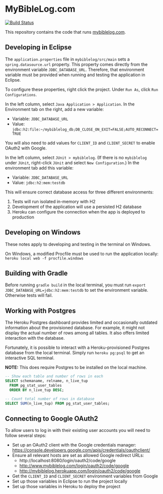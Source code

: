 # MyBibleLog.com

[![Build Status](https://travis-ci.com/mybiblelog/mybiblelog.svg?branch=master)](https://travis-ci.com/mybiblelog/mybiblelog)

This repository contains the code that runs [mybiblelog.com](http://www.mybiblelog.com/).

## Developing in Eclipse

The `application.properties` file in `mybiblelog/src/main` sets a `spring.datasource.url` property. This property comes directly from the environment variable `JDBC_DATABASE_URL`. Therefore, that environment variable must be provided when running and testing the application in Eclipse.

To configure these properties, right click the project. Under `Run As`, click `Run Configurations`.

In the left column, select `Java Application > Application`. In the Environment tab on the right, add a new variable:
* Variable: `JDBC_DATABASE_URL`
* Value: `jdbc:h2:file:~/mybiblelog_db;DB_CLOSE_ON_EXIT=FALSE;AUTO_RECONNECT=TRUE`

You will also need to add values for `CLIENT_ID` and `CLIENT_SECRET` to enable OAuth2 with Google.

In the left column, select `JUnit > mybiblelog`. (If there is no `mybiblelog` under `JUnit`, right-click `JUnit` and select `New Configuration`.) In the environment tab add this variable:
* Variable: `JDBC_DATABASE_URL`
* Value: `jdbc:h2:mem:testdb`

This will ensure correct database access for three different environments:
1. Tests will run isolated in-memory with H2
2. Development of the application will use a persisted H2 database
3. Heroku can configure the connection when the app is deployed to production

## Developing on Windows

These notes apply to developing and testing in the terminal on Windows.

On Windows, a modified Procfile must be used to run the application locally: `heroku local web -f procfile.windows`

## Building with Gradle

Before running `gradle build` in the local terminal, you must run `export JDBC_DATABASE_URL=jdbc:h2:mem:testdb` to set the environment variable. Otherwise tests will fail.

## Working with Postgres

The Heroku Postgres dashboard provides limited and occasionally outdated information about the provisioned database. For example, it might not display the actual number of rows among all tables. It also offers limited interaction with the database.

Fortunately, it is possible to interact with a Heroku-provisioned Postgres database from the local terminal. Simply run `heroku pg:psql` to get an interactive SQL terminal.

**NOTE:** This does require Postgres to be installed on the local machine.

```sql
-- Show each table and number of rows in each
SELECT schemaname, relname, n_live_tup 
  FROM pg_stat_user_tables 
  ORDER BY n_live_tup DESC;

-- Count total number of rows in database
SELECT SUM(n_live_tup) FROM pg_stat_user_tables;
```

## Connecting to Google OAuth2

To allow users to log in with their existing user accounts you will need to follow several steps:
* Set up an OAuth2 client with the Google credentials manager: https://console.developers.google.com/apis/credentials/oauthclient/
* Ensure all relevant hosts are set as allowed Google redirect URLs:
	* http://localhost:8080/login/oauth2/code/google
	* http://www.mybiblelog.com/login/oauth2/code/google
	* http://mybiblelog.herokuapp.com/login/oauth2/code/google
* Get the `CLIENT_ID` and `CLIENT_SECRET` environment variables from Google
* Set up those variables in Eclipse to run the project locally
* Set up those variables in Heroku to deploy the project
